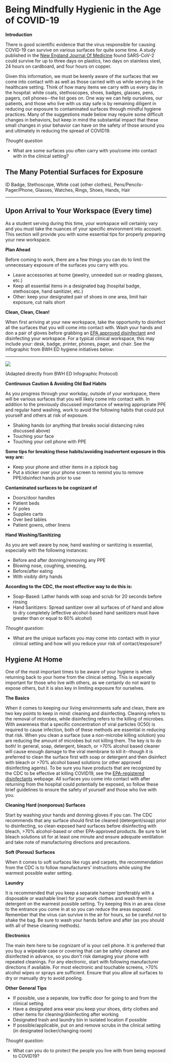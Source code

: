 # Being Mindfully Hygienic in the Age of COVID-19

**Introduction**

There is good scientific evidence that the virus responsible for causing COVID-19 can survive on various surfaces for quite some time. A study published in the [New England Journal Of Medicine](https://www.nejm.org/doi/full/10.1056/NEJMc2004973) found SARS-CoV-2 could survive for up to three days on plastics, two days on stainless steel, 24 hours on cardboard, and four hours on copper. 

Given this information, we must be keenly aware of the surfaces that we come into contact with as well as those carried with us while serving in the healthcare setting. Think of how many items we carry with us every day in the hospital: white coats, stethoscopes, shoes, badges, glasses, pens, pagers, cell phones--the list goes on. One way we can help ourselves, our patients, and those who live with us stay safe is by remaining diligent in reducing our exposure to contaminated surfaces through mindful hygiene practices. Many of the suggestions made below may require some difficult changes in behaviors, but keep in mind the substantial impact that these small changes in your behavior can have on the safety of those around you and ultimately in reducing the spread of COVID19. 

_Thought question_

* What are some surfaces you often carry with you/come into contact with in the clinical setting?

## **The Many Potential Surfaces for Exposure**

ID Badge, Stethoscope, White coat \(other clothes\), Pens/Pencils- Pager/Phone, Glasses, Watches, Rings, Shoes, Hands, Hair   
****

## **Upon Arrival to Your Workspace \(Every time\)**

As a student serving during this time, your workspace will certainly vary and you must take the nuances of your specific environment into account. This section will provide you with some essential tips for properly preparing your new workspace. 

**Plan Ahead**

Before coming to work, there are a few things you can do to limit the unnecessary exposure of the surfaces you carry with you. 

* Leave accessories at home \(jewelry, unneeded sun or reading glasses, etc.\)
* Keep all essential items in a designated bag \(hospital badge, stethoscope, hand sanitizer, etc.\)
* Other: keep your designated pair of shoes in one area, limit hair exposure, cut nails short 

**Clean, Clean, Clean!**

When first arriving at your new workspace, take the opportunity to disinfect all the surfaces that you will come into contact with. Wash your hands and don a pair of gloves before grabbing an [EPA approved disinfectant](https://www.epa.gov/pesticide-registration/list-n-disinfectants-use-against-sars-cov-2) and disinfecting your workspace. For a typical clinical workspace, this may include your: desk, badge, printer, phones, pager, and chair. See the infographic from BWH ED hygiene initiatives below:  
****

![](https://lh6.googleusercontent.com/zPvDlYDkuSJJ2iQXZFzNBIjAT02BO-oo1kFdFY3RT69YKvWRO4dt3Ijk6fD9XqJGmu2AQy0zHHnjZxbcvVMpVGj-m-vt8jHJQvicfifNZmrHPvuTXka-6v53JS_tU_yylJMI2EG2)

\(Adapted directly from BWH ED Infographic Protocol\)

**Continuous Caution & Avoiding Old Bad Habits**

As you progress through your workday, outside of your workspace, there will be various surfaces that you will likely come into contact with. In addition to the previously discussed importance of wearing appropriate PPE and regular hand washing, work to avoid the following habits that could put yourself and others at risk of exposure. 

* Shaking hands \(or anything that breaks social distancing rules discussed above\)
* Touching your face
* Touching your cell phone with PPE

**Some tips for breaking these habits/avoiding inadvertent exposure in this way are:**

* Keep your phone and other items in a ziplock bag
* Put a sticker over your phone screen to remind you to remove PPE/disinfect hands prior to use

**Contaminated surfaces to be cognizant of**

* Doors/door handles
* Patient beds
* IV poles
* Supplies carts
* Over bed tables
* Patient gowns, other linens

**Hand Washing/Sanitizing**

As you are well aware by now, hand washing or sanitizing is essential, especially with the following instances: 

* Before and after donning/removing any PPE
* Blowing nose, coughing, sneezing, 
* Before/after eating
* With visibly dirty hands

**According to the CDC, the most effective way to do this is:**

* Soap-Based: Lather hands with soap and scrub for 20 seconds before rinsing
* Hand Sanitizers: Spread sanitizer over all surfaces of of hand and allow to dry completely \(effective alcohol-based hand sanitizers must have greater than or equal to 60% alcohol\)

_Thought question:_

* What are the unique surfaces you may come into contact with in your clinical setting and how will you reduce your risk of contact/exposure?

## **Hygiene At Home**

One of the most important times to be aware of your hygiene is when returning back to your home from the clinical setting. This is especially important for those who live with others, as we certainly do not want to expose others, but it is also key in limiting exposure for ourselves.   


**The Basics**

When it comes to keeping our living environments safe and clean, there are two key points to keep in mind: cleaning and disinfecting. Cleaning refers to the removal of microbes, while disinfecting refers to the killing of microbes. With awareness that a specific concentration of viral particles \(IC50\) is required to cause infection, both of these methods are essential in reducing that risk. When you clean a surface \(use a non-microbe killing solution\) you are reducing the amount of microbes but not killing them. The key is to do both! In general, soap, detergent, bleach, or &gt;70% alcohol based cleaner will cause enough damage to the viral membrane to kill it--though it is preferred to clean the surface first with soap or detergent and then disinfect with bleach or &gt;70% alcohol based solutions \(or other approved disinfecting agents\). To be sure you have products that are recognized by the CDC to be effective at killing COVID19, see the [EPA-registered disinfectants](https://www.epa.gov/pesticide-registration/list-n-disinfectants-use-against-sars-cov-2) webpage. All surfaces you come into contact with after returning from the hospital could potentially be exposed, so follow these brief guidelines to ensure the safety of yourself and those who live with you. 

**Cleaning Hard \(nonporous\) Surfaces**

Start by washing your hands and donning gloves if you can. The CDC recommends that any surface should first be cleaned \(detergent/soap\) prior to disinfecting, so clean exposed hard surfaces before disinfecting with bleach, &gt;70% alcohol-based or other EPA-approved products. Be sure to let bleach solutions sit for at least one minute and ensure adequate ventilation and take note of manufacturing directions and precautions. 

**Soft \(Porous\) Surfaces**

When it comes to soft surfaces like rugs and carpets, the recommendation from the CDC is to follow manufacturers’ instructions while using the warmest possible water setting.  

**Laundry** 

It is recommended that you keep a separate hamper \(preferably with a disposable or washable liner\) for your work clothes and wash them in detergent on the warmest possible setting. Try keeping this in an area close to the entrance you come in at so you can reduce the areas exposed. Remember that the virus can survive in the air for hours, so be careful not to shake the bag. Be sure to wash your hands before and after \(as you should with all of these cleaning methods\).

**Electronics** 

The main item here to be cognizant of is your cell phone. It is preferred that you buy a wipeable case or covering that can be safely cleaned and disinfected in advance, so you don't risk damaging your phone with repeated cleanings. For any electronic, start with following manufacturer directions if available. For most electronic and touchable screens, &gt;70% alcohol wipes or sprays are sufficient. Ensure that you allow all surfaces to dry or manually dry to avoid pooling. 

**Other General Tips**

* If possible, use a separate, low traffic door for going to and from the clinical setting
* Have a designated area wear you keep your shoes, dirty clothes and other items for cleaning/disinfecting after working
* Designated trash and laundry bin in isolated location if possible
* If possible/applicable, put on and remove scrubs in the clinical setting \(in designated locker/changing room\)

_Thought question:_

* What can you do to protect the people you live with from being exposed to COVID19?

